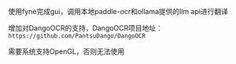 使用fyne完成gui，调用本地paddle-ocr和ollama提供的llm api进行翻译

增加对DangoOCR的支持，DangoOCR项目地址：`https://github.com/PantsuDango/DangoOCR`

需要系统支持OpenGL，否则无法使用
